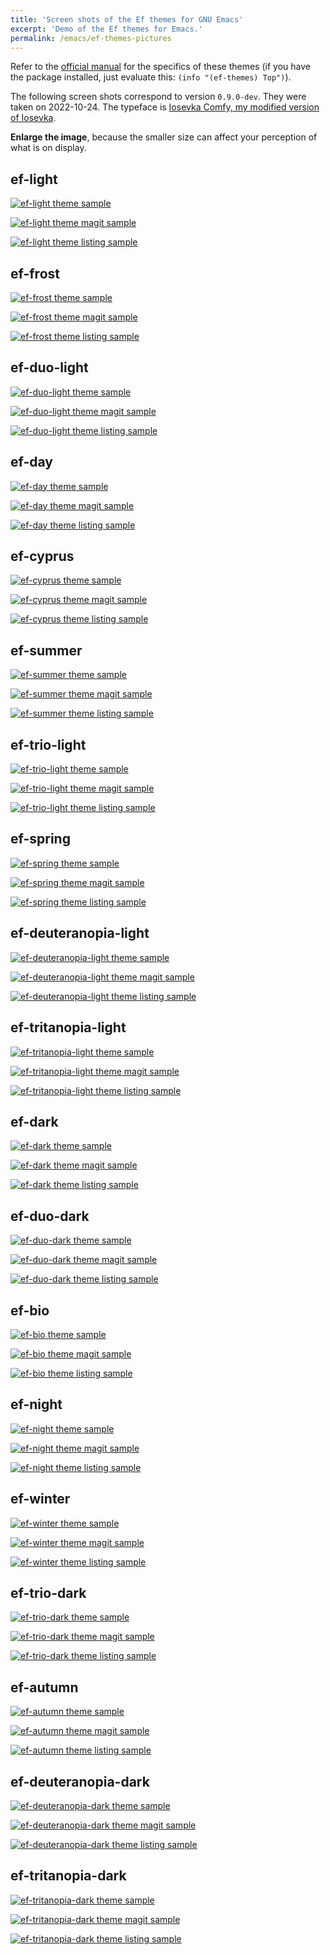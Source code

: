 ```yaml
---
title: 'Screen shots of the Ef themes for GNU Emacs'
excerpt: 'Demo of the Ef themes for Emacs.'
permalink: /emacs/ef-themes-pictures
---
```


Refer to the [official manual](https://protesilaos.com/emacs/ef-themes)
for the specifics of these themes (if you have the package installed,
just evaluate this: `(info "(ef-themes) Top")`).

The following screen shots correspond to version `0.9.0-dev`.  They
were taken on 2022-10-24.  The typeface is [Iosevka Comfy, my modified
version of Iosevka](https://git.sr.ht/~protesilaos/iosevka-comfy).

**Enlarge the image**, because the smaller size can affect your
perception of what is on display.

## ef-light

<a href="{{'/assets/images/ef/ef-light.png' | absolute_url }}"><img alt="ef-light theme sample" src="{{'/assets/images/ef/ef-light.png' | absolute_url }}"/></a>

<a href="{{'/assets/images/ef/ef-light-magit.png' | absolute_url }}"><img alt="ef-light theme magit sample" src="{{'/assets/images/ef/ef-light-magit.png' | absolute_url }}"/></a>

<a href="{{'/assets/images/ef/ef-light-listing.png' | absolute_url }}"><img alt="ef-light theme listing sample" src="{{'/assets/images/ef/ef-light-listing.png' | absolute_url }}"/></a>

## ef-frost

<a href="{{'/assets/images/ef/ef-frost.png' | absolute_url }}"><img alt="ef-frost theme sample" src="{{'/assets/images/ef/ef-frost.png' | absolute_url }}"/></a>

<a href="{{'/assets/images/ef/ef-frost-magit.png' | absolute_url }}"><img alt="ef-frost theme magit sample" src="{{'/assets/images/ef/ef-frost-magit.png' | absolute_url }}"/></a>

<a href="{{'/assets/images/ef/ef-frost-listing.png' | absolute_url }}"><img alt="ef-frost theme listing sample" src="{{'/assets/images/ef/ef-frost-listing.png' | absolute_url }}"/></a>

## ef-duo-light

<a href="{{'/assets/images/ef/ef-duo-light.png' | absolute_url }}"><img alt="ef-duo-light theme sample" src="{{'/assets/images/ef/ef-duo-light.png' | absolute_url }}"/></a>

<a href="{{'/assets/images/ef/ef-duo-light-magit.png' | absolute_url }}"><img alt="ef-duo-light theme magit sample" src="{{'/assets/images/ef/ef-duo-light-magit.png' | absolute_url }}"/></a>

<a href="{{'/assets/images/ef/ef-duo-light-listing.png' | absolute_url }}"><img alt="ef-duo-light theme listing sample" src="{{'/assets/images/ef/ef-duo-light-listing.png' | absolute_url }}"/></a>

## ef-day

<a href="{{'/assets/images/ef/ef-day.png' | absolute_url }}"><img alt="ef-day theme sample" src="{{'/assets/images/ef/ef-day.png' | absolute_url }}"/></a>

<a href="{{'/assets/images/ef/ef-day-magit.png' | absolute_url }}"><img alt="ef-day theme magit sample" src="{{'/assets/images/ef/ef-day-magit.png' | absolute_url }}"/></a>

<a href="{{'/assets/images/ef/ef-day-listing.png' | absolute_url }}"><img alt="ef-day theme listing sample" src="{{'/assets/images/ef/ef-day-listing.png' | absolute_url }}"/></a>

## ef-cyprus

<a href="{{'/assets/images/ef/ef-cyprus.png' | absolute_url }}"><img alt="ef-cyprus theme sample" src="{{'/assets/images/ef/ef-cyprus.png' | absolute_url }}"/></a>

<a href="{{'/assets/images/ef/ef-cyprus-magit.png' | absolute_url }}"><img alt="ef-cyprus theme magit sample" src="{{'/assets/images/ef/ef-cyprus-magit.png' | absolute_url }}"/></a>

<a href="{{'/assets/images/ef/ef-cyprus-listing.png' | absolute_url }}"><img alt="ef-cyprus theme listing sample" src="{{'/assets/images/ef/ef-cyprus-listing.png' | absolute_url }}"/></a>

## ef-summer

<a href="{{'/assets/images/ef/ef-summer.png' | absolute_url }}"><img alt="ef-summer theme sample" src="{{'/assets/images/ef/ef-summer.png' | absolute_url }}"/></a>

<a href="{{'/assets/images/ef/ef-summer-magit.png' | absolute_url }}"><img alt="ef-summer theme magit sample" src="{{'/assets/images/ef/ef-summer-magit.png' | absolute_url }}"/></a>

<a href="{{'/assets/images/ef/ef-summer-listing.png' | absolute_url }}"><img alt="ef-summer theme listing sample" src="{{'/assets/images/ef/ef-summer-listing.png' | absolute_url }}"/></a>

## ef-trio-light

<a href="{{'/assets/images/ef/ef-trio-light.png' | absolute_url }}"><img alt="ef-trio-light theme sample" src="{{'/assets/images/ef/ef-trio-light.png' | absolute_url }}"/></a>

<a href="{{'/assets/images/ef/ef-trio-light-magit.png' | absolute_url }}"><img alt="ef-trio-light theme magit sample" src="{{'/assets/images/ef/ef-trio-light-magit.png' | absolute_url }}"/></a>

<a href="{{'/assets/images/ef/ef-trio-light-listing.png' | absolute_url }}"><img alt="ef-trio-light theme listing sample" src="{{'/assets/images/ef/ef-trio-light-listing.png' | absolute_url }}"/></a>

## ef-spring

<a href="{{'/assets/images/ef/ef-spring.png' | absolute_url }}"><img alt="ef-spring theme sample" src="{{'/assets/images/ef/ef-spring.png' | absolute_url }}"/></a>

<a href="{{'/assets/images/ef/ef-spring-magit.png' | absolute_url }}"><img alt="ef-spring theme magit sample" src="{{'/assets/images/ef/ef-spring-magit.png' | absolute_url }}"/></a>

<a href="{{'/assets/images/ef/ef-spring-listing.png' | absolute_url }}"><img alt="ef-spring theme listing sample" src="{{'/assets/images/ef/ef-spring-listing.png' | absolute_url }}"/></a>

## ef-deuteranopia-light

<a href="{{'/assets/images/ef/ef-deuteranopia-light.png' | absolute_url }}"><img alt="ef-deuteranopia-light theme sample" src="{{'/assets/images/ef/ef-deuteranopia-light.png' | absolute_url }}"/></a>

<a href="{{'/assets/images/ef/ef-deuteranopia-light-magit.png' | absolute_url }}"><img alt="ef-deuteranopia-light theme magit sample" src="{{'/assets/images/ef/ef-deuteranopia-light-magit.png' | absolute_url }}"/></a>

<a href="{{'/assets/images/ef/ef-deuteranopia-light-listing.png' | absolute_url }}"><img alt="ef-deuteranopia-light theme listing sample" src="{{'/assets/images/ef/ef-deuteranopia-light-listing.png' | absolute_url }}"/></a>

## ef-tritanopia-light

<a href="{{'/assets/images/ef/ef-tritanopia-light.png' | absolute_url }}"><img alt="ef-tritanopia-light theme sample" src="{{'/assets/images/ef/ef-tritanopia-light.png' | absolute_url }}"/></a>

<a href="{{'/assets/images/ef/ef-tritanopia-light-magit.png' | absolute_url }}"><img alt="ef-tritanopia-light theme magit sample" src="{{'/assets/images/ef/ef-tritanopia-light-magit.png' | absolute_url }}"/></a>

<a href="{{'/assets/images/ef/ef-tritanopia-light-listing.png' | absolute_url }}"><img alt="ef-tritanopia-light theme listing sample" src="{{'/assets/images/ef/ef-tritanopia-light-listing.png' | absolute_url }}"/></a>

## ef-dark

<a href="{{'/assets/images/ef/ef-dark.png' | absolute_url }}"><img alt="ef-dark theme sample" src="{{'/assets/images/ef/ef-dark.png' | absolute_url }}"/></a>

<a href="{{'/assets/images/ef/ef-dark-magit.png' | absolute_url }}"><img alt="ef-dark theme magit sample" src="{{'/assets/images/ef/ef-dark-magit.png' | absolute_url }}"/></a>

<a href="{{'/assets/images/ef/ef-dark-listing.png' | absolute_url }}"><img alt="ef-dark theme listing sample" src="{{'/assets/images/ef/ef-dark-listing.png' | absolute_url }}"/></a>

## ef-duo-dark

<a href="{{'/assets/images/ef/ef-duo-dark.png' | absolute_url }}"><img alt="ef-duo-dark theme sample" src="{{'/assets/images/ef/ef-duo-dark.png' | absolute_url }}"/></a>

<a href="{{'/assets/images/ef/ef-duo-dark-magit.png' | absolute_url }}"><img alt="ef-duo-dark theme magit sample" src="{{'/assets/images/ef/ef-duo-dark-magit.png' | absolute_url }}"/></a>

<a href="{{'/assets/images/ef/ef-duo-dark-listing.png' | absolute_url }}"><img alt="ef-duo-dark theme listing sample" src="{{'/assets/images/ef/ef-duo-dark-listing.png' | absolute_url }}"/></a>

## ef-bio

<a href="{{'/assets/images/ef/ef-bio.png' | absolute_url }}"><img alt="ef-bio theme sample" src="{{'/assets/images/ef/ef-bio.png' | absolute_url }}"/></a>

<a href="{{'/assets/images/ef/ef-bio-magit.png' | absolute_url }}"><img alt="ef-bio theme magit sample" src="{{'/assets/images/ef/ef-bio-magit.png' | absolute_url }}"/></a>

<a href="{{'/assets/images/ef/ef-bio-listing.png' | absolute_url }}"><img alt="ef-bio theme listing sample" src="{{'/assets/images/ef/ef-bio-listing.png' | absolute_url }}"/></a>

## ef-night

<a href="{{'/assets/images/ef/ef-night.png' | absolute_url }}"><img alt="ef-night theme sample" src="{{'/assets/images/ef/ef-night.png' | absolute_url }}"/></a>

<a href="{{'/assets/images/ef/ef-night-magit.png' | absolute_url }}"><img alt="ef-night theme magit sample" src="{{'/assets/images/ef/ef-night-magit.png' | absolute_url }}"/></a>

<a href="{{'/assets/images/ef/ef-night-listing.png' | absolute_url }}"><img alt="ef-night theme listing sample" src="{{'/assets/images/ef/ef-night-listing.png' | absolute_url }}"/></a>

## ef-winter

<a href="{{'/assets/images/ef/ef-winter.png' | absolute_url }}"><img alt="ef-winter theme sample" src="{{'/assets/images/ef/ef-winter.png' | absolute_url }}"/></a>

<a href="{{'/assets/images/ef/ef-winter-magit.png' | absolute_url }}"><img alt="ef-winter theme magit sample" src="{{'/assets/images/ef/ef-winter-magit.png' | absolute_url }}"/></a>

<a href="{{'/assets/images/ef/ef-winter-listing.png' | absolute_url }}"><img alt="ef-winter theme listing sample" src="{{'/assets/images/ef/ef-winter-listing.png' | absolute_url }}"/></a>

## ef-trio-dark

<a href="{{'/assets/images/ef/ef-trio-dark.png' | absolute_url }}"><img alt="ef-trio-dark theme sample" src="{{'/assets/images/ef/ef-trio-dark.png' | absolute_url }}"/></a>

<a href="{{'/assets/images/ef/ef-trio-dark-magit.png' | absolute_url }}"><img alt="ef-trio-dark theme magit sample" src="{{'/assets/images/ef/ef-trio-dark-magit.png' | absolute_url }}"/></a>

<a href="{{'/assets/images/ef/ef-trio-dark-listing.png' | absolute_url }}"><img alt="ef-trio-dark theme listing sample" src="{{'/assets/images/ef/ef-trio-dark-listing.png' | absolute_url }}"/></a>

## ef-autumn

<a href="{{'/assets/images/ef/ef-autumn.png' | absolute_url }}"><img alt="ef-autumn theme sample" src="{{'/assets/images/ef/ef-autumn.png' | absolute_url }}"/></a>

<a href="{{'/assets/images/ef/ef-autumn-magit.png' | absolute_url }}"><img alt="ef-autumn theme magit sample" src="{{'/assets/images/ef/ef-autumn-magit.png' | absolute_url }}"/></a>

<a href="{{'/assets/images/ef/ef-autumn-listing.png' | absolute_url }}"><img alt="ef-autumn theme listing sample" src="{{'/assets/images/ef/ef-autumn-listing.png' | absolute_url }}"/></a>

## ef-deuteranopia-dark

<a href="{{'/assets/images/ef/ef-deuteranopia-dark.png' | absolute_url }}"><img alt="ef-deuteranopia-dark theme sample" src="{{'/assets/images/ef/ef-deuteranopia-dark.png' | absolute_url }}"/></a>

<a href="{{'/assets/images/ef/ef-deuteranopia-dark-magit.png' | absolute_url }}"><img alt="ef-deuteranopia-dark theme magit sample" src="{{'/assets/images/ef/ef-deuteranopia-dark-magit.png' | absolute_url }}"/></a>

<a href="{{'/assets/images/ef/ef-deuteranopia-dark-listing.png' | absolute_url }}"><img alt="ef-deuteranopia-dark theme listing sample" src="{{'/assets/images/ef/ef-deuteranopia-dark-listing.png' | absolute_url }}"/></a>

## ef-tritanopia-dark

<a href="{{'/assets/images/ef/ef-tritanopia-dark.png' | absolute_url }}"><img alt="ef-tritanopia-dark theme sample" src="{{'/assets/images/ef/ef-tritanopia-dark.png' | absolute_url }}"/></a>

<a href="{{'/assets/images/ef/ef-tritanopia-dark-magit.png' | absolute_url }}"><img alt="ef-tritanopia-dark theme magit sample" src="{{'/assets/images/ef/ef-tritanopia-dark-magit.png' | absolute_url }}"/></a>

<a href="{{'/assets/images/ef/ef-tritanopia-dark-listing.png' | absolute_url }}"><img alt="ef-tritanopia-dark theme listing sample" src="{{'/assets/images/ef/ef-tritanopia-dark-listing.png' | absolute_url }}"/></a>
